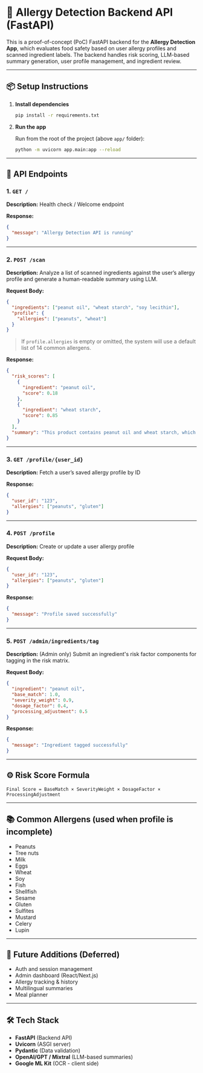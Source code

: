 # 🧪 Allergy Detection Backend API (FastAPI)

This is a proof-of-concept (PoC) FastAPI backend for the **Allergy Detection App**, which evaluates food safety based on user allergy profiles and scanned ingredient labels. The backend handles risk scoring, LLM-based summary generation, user profile management, and ingredient review.

---

## 📦 Setup Instructions

1. **Install dependencies**

   ```bash
   pip install -r requirements.txt
   ```

2. **Run the app**

   Run from the root of the project (above `app/` folder):

   ```bash
   python -m uvicorn app.main:app --reload
   ```

---

## 📱 API Endpoints

### 1. `GET /`

**Description:** Health check / Welcome endpoint

**Response:**

```json
{
  "message": "Allergy Detection API is running"
}
```

---

### 2. `POST /scan`

**Description:** Analyze a list of scanned ingredients against the user’s allergy profile and generate a human-readable summary using LLM.

**Request Body:**

```json
{
  "ingredients": ["peanut oil", "wheat starch", "soy lecithin"],
  "profile": {
    "allergies": ["peanuts", "wheat"]
  }
}
```

> If `profile.allergies` is empty or omitted, the system will use a default list of 14 common allergens.

**Response:**

```json
{
  "risk_scores": [
    {
      "ingredient": "peanut oil",
      "score": 0.18
    },
    {
      "ingredient": "wheat starch",
      "score": 0.85
    }
  ],
  "summary": "This product contains peanut oil and wheat starch, which may pose a high risk based on your allergy profile. It is advised to avoid this item."
}
```

---

### 3. `GET /profile/{user_id}`

**Description:** Fetch a user’s saved allergy profile by ID

**Response:**

```json
{
  "user_id": "123",
  "allergies": ["peanuts", "gluten"]
}
```

---

### 4. `POST /profile`

**Description:** Create or update a user allergy profile

**Request Body:**

```json
{
  "user_id": "123",
  "allergies": ["peanuts", "gluten"]
}
```

**Response:**

```json
{
  "message": "Profile saved successfully"
}
```

---

### 5. `POST /admin/ingredients/tag`

**Description:** (Admin only) Submit an ingredient's risk factor components for tagging in the risk matrix.

**Request Body:**

```json
{
  "ingredient": "peanut oil",
  "base_match": 1.0,
  "severity_weight": 0.9,
  "dosage_factor": 0.4,
  "processing_adjustment": 0.5
}
```

**Response:**

```json
{
  "message": "Ingredient tagged successfully"
}
```

---

## ⚙️ Risk Score Formula

```
Final Score = BaseMatch × SeverityWeight × DosageFactor × ProcessingAdjustment
```

---

## 📚 Common Allergens (used when profile is incomplete)

* Peanuts
* Tree nuts
* Milk
* Eggs
* Wheat
* Soy
* Fish
* Shellfish
* Sesame
* Gluten
* Sulfites
* Mustard
* Celery
* Lupin

---

## 🔐 Future Additions (Deferred)

* Auth and session management
* Admin dashboard (React/Next.js)
* Allergy tracking & history
* Multilingual summaries
* Meal planner

---

## 🛠️ Tech Stack

* **FastAPI** (Backend API)
* **Uvicorn** (ASGI server)
* **Pydantic** (Data validation)
* **OpenAI/GPT / Mixtral** (LLM-based summaries)
* **Google ML Kit** (OCR - client side)
